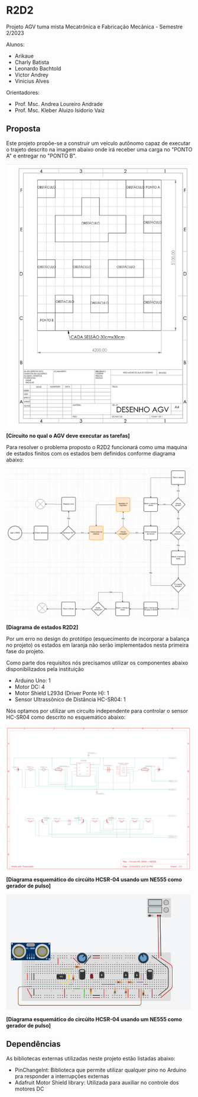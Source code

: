 # R2D2
Projeto AGV tuma mista Mecatrônica e Fabricação Mecânica - Semestre 2/2023

Alunos:
 - Arikaue 
 - Charly Batista
 - Leonardo Bachtold
 - Victor Andrey
 - Vinicius Alves

Orientadores: 
  - Prof. Msc. Andrea Loureiro Andrade
  - Prof. Msc. Kleber Aluizo Isidorio Vaiz


## Proposta

Este projeto propõe-se a construir um veículo autônomo capaz de executar o trajeto descrito na imagem abaixo onde irá receber uma carga no "PONTO A" e entregar no "PONTO B". 

<img src="./images/circuito.png" width="500px">

__[Circuito no qual o AGV deve executar as tarefas]__

Para resolver o problema proposto o R2D2 funcionará como uma maquina de estados finitos com os estados bem definidos conforme diagrama abaixo:

<img src="./images/diagrama_estados.png" width="500px">

__[Diagrama de estados R2D2]__

Por um erro no design do protótipo (esquecimento de incorporar a balança no projeto) os estados em laranja não serão implementados nesta primeira fase do projeto.

Como parte dos requisitos nós precisamos utilizar os componentes abaixo disponibilizados pela instituição

  - Arduino Uno: 1
  - Motor DC: 4
  - Motor Shield L293d (Driver Ponte H): 1
  - Sensor Ultrassônico de Distância HC-SR04: 1

Nós optamos por utilizar um circuito independente para controlar o sensor HC-SR04 como descrito no esquemático abaixo:

<img src="./images/circ_hcsr04-01.png" width="500px">

__[Diagrama esquemático do circúito HCSR-04 usando um NE555 como gerador de pulso]__

<img src="./images/circ_hcsr04-02.png" width="500px">

__[Diagrama esquemático do circúito HCSR-04 usando um NE555 como gerador de pulso]__

## Dependências 

As bibliotecas externas utilizadas neste projeto estão listadas abaixo:

  - PinChangeInt: Biblioteca que permite utilizar qualquer pino no Arduino pra responder a interrupções externas
  - Adafruit Motor Shield library: Utilizada para auxiliar no controle dos motores DC